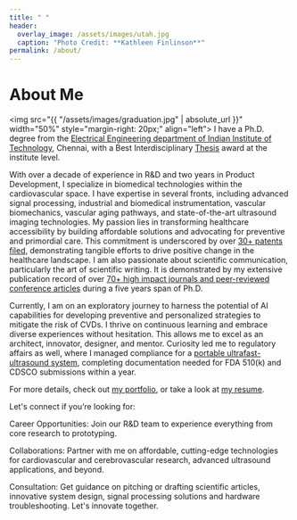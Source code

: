```yaml
---
title: " "
header:
  overlay_image: /assets/images/utah.jpg
  caption: "Photo Credit: **Kathleen Finlinson**"
permalink: /about/
---
```


# About Me

<img src="{{ "/assets/images/graduation.jpg" | absolute_url }}"
width="50%" style="margin-right: 20px;" align="left"> I have a Ph.D. degree from the [Electrical Engineering department of Indian Institute of Technology](https://www.ee.iitm.ac.in/), Chennai, with a Best Interdisciplinary [Thesis][1] award at the institute level.

With over a decade of experience in R&D and two years in Product Development, I specialize in biomedical technologies within the cardiovascular space. I have expertise in several fronts, including advanced signal processing, industrial and biomedical instrumentation, vascular biomechanics, vascular aging pathways, and state-of-the-art ultrasound imaging technologies. 
My passion lies in transforming healthcare accessibility by building affordable solutions and advocating for preventive and primordial care. This commitment is underscored by over [30+ patents filed](/portfolio/), demonstrating tangible efforts to drive positive change in the healthcare landscape. I am also passionate about scientific communication, particularly the art of scientific writing. It is demonstrated by my extensive publication record of over [70+ high impact journals and peer-reviewed conference articles](/portfolio/) during a five years span of Ph.D.

Currently, I am on an exploratory journey to harness the potential of AI capabilities for developing preventive and personalized strategies to mitigate the risk of CVDs.
I thrive on continuous learning and embrace diverse experiences without hesitation. This allows me to excel as an architect, innovator, designer, and mentor. Curiosity led me to regulatory affairs as well, where I managed compliance for a [portable ultrafast-ultrasound system](https://artsens.tech/), completing documentation needed for FDA 510(k) and CDSCO submissions within a year.

For more details, check out [my portfolio](/portfolio/), or
take a look at [my resume][2].

Let's connect if you’re looking for:

Career Opportunities: Join our R&D team to experience everything from core research to prototyping.

Collaborations: Partner with me on affordable, cutting-edge technologies for cardiovascular and cerebrovascular research, advanced ultrasound applications, and beyond.

Consultation: Get guidance on pitching or drafting scientific articles, innovative system design, signal processing solutions and hardware troubleshooting. Let's innovate together.

[1]: /assets/docs/thesis.pdf

[2]: /assets/docs/resume.pdf
